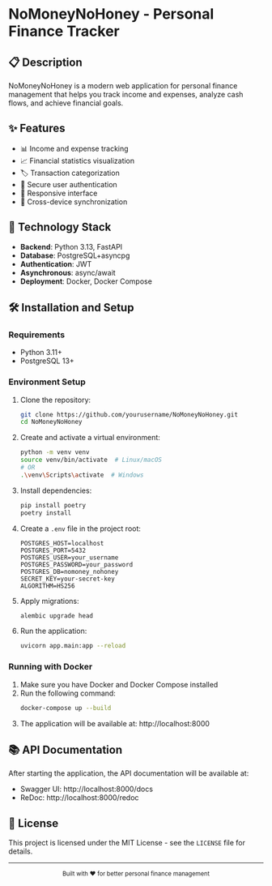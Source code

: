 # NoMoneyNoHoney - Personal Finance Tracker

## 📋 Description
NoMoneyNoHoney is a modern web application for personal finance management that helps you track income and expenses, analyze cash flows, and achieve financial goals.

## ✨ Features

- 📊 Income and expense tracking
- 📈 Financial statistics visualization
- 🏷 Transaction categorization
- 🔐 Secure user authentication
- 📱 Responsive interface
- 🔄 Cross-device synchronization

## 🚀 Technology Stack

- **Backend**: Python 3.13, FastAPI
- **Database**: PostgreSQL+asyncpg
- **Authentication**: JWT
- **Asynchronous**: async/await
- **Deployment**: Docker, Docker Compose

## 🛠 Installation and Setup

### Requirements
- Python 3.11+
- PostgreSQL 13+

### Environment Setup

1. Clone the repository:
   ```bash
   git clone https://github.com/yourusername/NoMoneyNoHoney.git
   cd NoMoneyNoHoney
   ```

2. Create and activate a virtual environment:
   ```bash
   python -m venv venv
   source venv/bin/activate  # Linux/macOS
   # OR
   .\venv\Scripts\activate  # Windows
   ```

3. Install dependencies:
   ```bash
   pip install poetry
   poetry install
   ```

4. Create a `.env` file in the project root:
   ```env
   POSTGRES_HOST=localhost
   POSTGRES_PORT=5432
   POSTGRES_USER=your_username
   POSTGRES_PASSWORD=your_password
   POSTGRES_DB=nomoney_nohoney
   SECRET_KEY=your-secret-key
   ALGORITHM=HS256
   ```

5. Apply migrations:
   ```bash
   alembic upgrade head
   ```

6. Run the application:
   ```bash
   uvicorn app.main:app --reload
   ```

### Running with Docker

1. Make sure you have Docker and Docker Compose installed
2. Run the following command:
   ```bash
   docker-compose up --build
   ```
3. The application will be available at: http://localhost:8000

## 📚 API Documentation

After starting the application, the API documentation will be available at:
- Swagger UI: http://localhost:8000/docs
- ReDoc: http://localhost:8000/redoc


## 📄 License

This project is licensed under the MIT License - see the `LICENSE` file for details.

---

<div align="center">
  <sub>Built with ❤️ for better personal finance management</sub>
</div>
